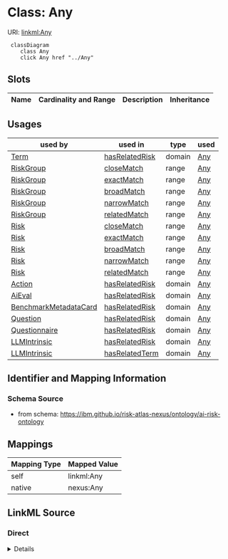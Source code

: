 

# Class: Any



URI: [linkml:Any](https://w3id.org/linkml/Any)






```mermaid
 classDiagram
    class Any
    click Any href "../Any"

```




<!-- no inheritance hierarchy -->


## Slots

| Name | Cardinality and Range | Description | Inheritance |
| ---  | --- | --- | --- |





## Usages

| used by | used in | type | used |
| ---  | --- | --- | --- |
| [Term](Term.md) | [hasRelatedRisk](hasRelatedRisk.md) | domain | [Any](Any.md) |
| [RiskGroup](RiskGroup.md) | [closeMatch](closeMatch.md) | range | [Any](Any.md) |
| [RiskGroup](RiskGroup.md) | [exactMatch](exactMatch.md) | range | [Any](Any.md) |
| [RiskGroup](RiskGroup.md) | [broadMatch](broadMatch.md) | range | [Any](Any.md) |
| [RiskGroup](RiskGroup.md) | [narrowMatch](narrowMatch.md) | range | [Any](Any.md) |
| [RiskGroup](RiskGroup.md) | [relatedMatch](relatedMatch.md) | range | [Any](Any.md) |
| [Risk](Risk.md) | [closeMatch](closeMatch.md) | range | [Any](Any.md) |
| [Risk](Risk.md) | [exactMatch](exactMatch.md) | range | [Any](Any.md) |
| [Risk](Risk.md) | [broadMatch](broadMatch.md) | range | [Any](Any.md) |
| [Risk](Risk.md) | [narrowMatch](narrowMatch.md) | range | [Any](Any.md) |
| [Risk](Risk.md) | [relatedMatch](relatedMatch.md) | range | [Any](Any.md) |
| [Action](Action.md) | [hasRelatedRisk](hasRelatedRisk.md) | domain | [Any](Any.md) |
| [AiEval](AiEval.md) | [hasRelatedRisk](hasRelatedRisk.md) | domain | [Any](Any.md) |
| [BenchmarkMetadataCard](BenchmarkMetadataCard.md) | [hasRelatedRisk](hasRelatedRisk.md) | domain | [Any](Any.md) |
| [Question](Question.md) | [hasRelatedRisk](hasRelatedRisk.md) | domain | [Any](Any.md) |
| [Questionnaire](Questionnaire.md) | [hasRelatedRisk](hasRelatedRisk.md) | domain | [Any](Any.md) |
| [LLMIntrinsic](LLMIntrinsic.md) | [hasRelatedRisk](hasRelatedRisk.md) | domain | [Any](Any.md) |
| [LLMIntrinsic](LLMIntrinsic.md) | [hasRelatedTerm](hasRelatedTerm.md) | domain | [Any](Any.md) |






## Identifier and Mapping Information







### Schema Source


* from schema: https://ibm.github.io/risk-atlas-nexus/ontology/ai-risk-ontology




## Mappings

| Mapping Type | Mapped Value |
| ---  | ---  |
| self | linkml:Any |
| native | nexus:Any |







## LinkML Source

<!-- TODO: investigate https://stackoverflow.com/questions/37606292/how-to-create-tabbed-code-blocks-in-mkdocs-or-sphinx -->

### Direct

<details>
```yaml
name: Any
from_schema: https://ibm.github.io/risk-atlas-nexus/ontology/ai-risk-ontology
class_uri: linkml:Any

```
</details>

### Induced

<details>
```yaml
name: Any
from_schema: https://ibm.github.io/risk-atlas-nexus/ontology/ai-risk-ontology
class_uri: linkml:Any

```
</details>
